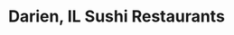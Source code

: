 ---
layout: city
title: Darien, IL Sushi Restaurants
permalink: /illinois/darien/
stateAbbr: IL
stateName: Illinois
cityName: Darien
---
